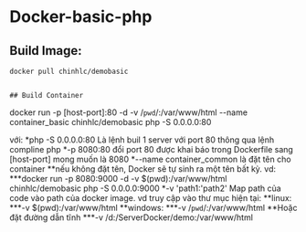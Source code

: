 # Docker-basic-php


## Build Image:
```
docker pull chinhlc/demobasic


## Build Container
```
docker run -p [host-port]:80 -d -v /`pwd`/:/var/www/html --name container_basic chinhlc/demobasic php -S 0.0.0.0:80

với:
 *php -S 0.0.0.0:80 				Là lệnh buil 1 server với port 80 thông qua lệnh compline php
 *-p 8080:80						    đổi port 80 được khai báo trong Dockerfile sang [host-port] mong muốn là 8080
 *--name container_common 			là đặt tên cho container
 **nếu không đặt tên, Docker sẽ tự sinh ra một tên bất kỳ. vd:
 ***docker run -p 8080:9000 -d -v $(pwd):/var/www/html chinhlc/demobasic php -S 0.0.0.0:9000
 *-v 'path1:'path2'					Map path của code vào path của docker image. vd truy cập vào thư mục hiện tại:
 **linux:
***-v $(pwd):/var/www/html
 **windows:
***-v /`pwd`/:/var/www/html
 **Hoặc đặt đường dẫn tĩnh
***-v /d:/ServerDocker/demo:/var/www/html
